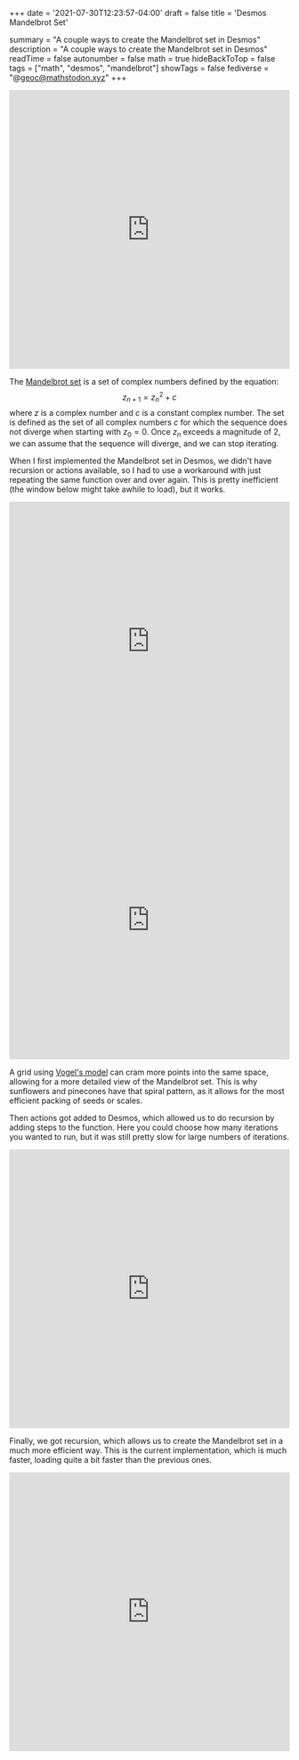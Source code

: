 +++
date = '2021-07-30T12:23:57-04:00'
draft = false
title = 'Desmos Mandelbrot Set'

summary = "A couple ways to create the Mandelbrot set in Desmos"
description = "A couple ways to create the Mandelbrot set in Desmos"
readTime = false
autonumber = false
math = true
hideBackToTop = false
tags = ["math", "desmos", "mandelbrot"]
showTags = false
fediverse = "@geoc@mathstodon.xyz"
+++

<div align="center">
    
<iframe src="https://www.desmos.com/calculator/dxeerl4ekb?embed" width="100%" height="500" frameborder="0"></iframe>

</div>

The [Mandelbrot set](https://en.wikipedia.org/wiki/Mandelbrot_set) is a set of complex numbers defined by the equation:
$$
z_{n+1} = z_n^2 + c
$$
where $z$ is a complex number and $c$ is a constant complex number. The set is defined as the set of all complex numbers $c$ for which the sequence does not diverge when starting with $z_0 = 0$. Once $z_n$ exceeds a magnitude of 2, we can assume that the sequence will diverge, and we can stop iterating.

<!-- The Julia set is defined similarly, but instead of varying $c$, we vary $z$ and keep $c$ constant. The Julia set is defined as the set of all complex numbers $z$ for which the sequence does not diverge when starting with a fixed complex number $c$. -->

When I first implemented the Mandelbrot set in Desmos, we didn't have recursion or actions available, so I had to use a workaround with just repeating the same function over and over again. This is pretty inefficient (the window below might take awhile to load), but it works. 

<div align="center">

<iframe src="https://www.desmos.com/calculator/na1pznblis?embed" width="100%" height="500" frameborder="0"></iframe>

</div>

<div align="center">

<iframe src="https://www.desmos.com/calculator/4mvtsufit0?embed" width="100%" height="500" frameborder="0"></iframe>

</div>

A grid using [Vogel's model](https://en.wikipedia.org/wiki/Fibonacci_sequence#Nature) can cram more points into the same space, allowing for a more detailed view of the Mandelbrot set. This is why sunflowers and pinecones have that spiral pattern, as it allows for the most efficient packing of seeds or scales.


Then actions got added to Desmos, which allowed us to do recursion by adding steps to the function. Here you could choose how many iterations you wanted to run, but it was still pretty slow for large numbers of iterations.

<div align="center">

<iframe src="https://www.desmos.com/calculator/gbhdi4isi6" width="100%" height="500" frameborder="0"></iframe>

</div>


Finally, we got recursion, which allows us to create the Mandelbrot set in a much more efficient way. This is the current implementation, which is much faster, loading quite a bit faster than the previous ones.


<div align="center">

<iframe src="https://www.desmos.com/calculator/ytfl6giwz1" width="100%" height="500" frameborder="0"></iframe>

</div>